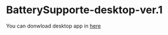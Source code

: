 # BatterySupporte-desktop-ver.1

You can donwload desktop app in [here](https://github.com/chi1180/BatterySupporte-desktop-ver.1/releases/download/vresion-1.0.0/win-unpacked.7z)

